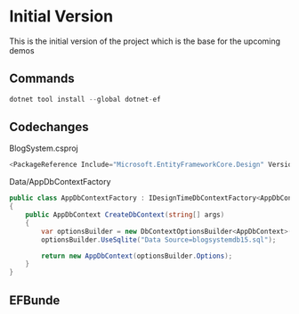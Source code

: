 # Initial Version
This is the initial version of the project which is the base for the upcoming demos

## Commands
```csharp
dotnet tool install --global dotnet-ef
```


## Codechanges
BlogSystem.csproj

```csharp
<PackageReference Include="Microsoft.EntityFrameworkCore.Design" Version="8.0.0" />
```

Data/AppDbContextFactory

```csharp
public class AppDbContextFactory : IDesignTimeDbContextFactory<AppDbContext>
{
    public AppDbContext CreateDbContext(string[] args)
    {
        var optionsBuilder = new DbContextOptionsBuilder<AppDbContext>();
        optionsBuilder.UseSqlite("Data Source=blogsystemdb15.sql");

        return new AppDbContext(optionsBuilder.Options);
    }
}
```

## EFBunde
